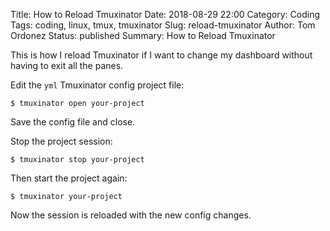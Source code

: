 Title: How to Reload Tmuxinator
Date: 2018-08-29 22:00
Category: Coding
Tags: coding, linux, tmux, tmuxinator
Slug: reload-tmuxinator
Author: Tom Ordonez
Status: published
Summary: How to Reload Tmuxinator

This is how I reload Tmuxinator if I want to change my dashboard without having to exit all the panes.

Edit the `yml` Tmuxinator config project file:

    $ tmuxinator open your-project

Save the config file and close.

Stop the project session:

    $ tmuxinator stop your-project

Then start the project again:

    $ tmuxinator your-project

Now the session is reloaded with the new config changes.